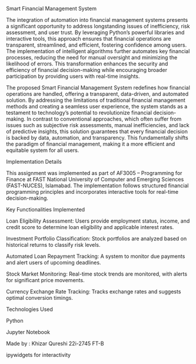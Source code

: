 Smart Financial Management System

The integration of automation into financial management systems presents a significant opportunity to address longstanding issues of inefficiency, risk assessment, and user trust. By leveraging Python’s powerful libraries and interactive tools, this approach ensures that financial operations are transparent, streamlined, and efficient, fostering confidence among users. The implementation of intelligent algorithms further automates key financial processes, reducing the need for manual oversight and minimizing the likelihood of errors. This transformation enhances the security and efficiency of financial decision-making while encouraging broader participation by providing users with real-time insights.

The proposed Smart Financial Management System redefines how financial operations are handled, offering a transparent, data-driven, and automated solution. By addressing the limitations of traditional financial management methods and creating a seamless user experience, the system stands as a testament to technology’s potential to revolutionize financial decision-making. In contrast to conventional approaches, which often suffer from issues such as subjective risk assessments, manual inefficiencies, and lack of predictive insights, this solution guarantees that every financial decision is backed by data, automation, and transparency. This fundamentally shifts the paradigm of financial management, making it a more efficient and equitable system for all users.

Implementation Details

This assignment was implemented as part of AF3005 – Programming for Finance at FAST National University of Computer and Emerging Sciences (FAST-NUCES), Islamabad. The implementation follows structured financial programming principles and incorporates interactive tools for real-time decision-making.

Key Functionalities Implemented

Loan Eligibility Assessment: Users provide employment status, income, and credit score to determine loan eligibility and applicable interest rates.

Investment Portfolio Classification: Stock portfolios are analyzed based on historical returns to classify risk levels.

Automated Loan Repayment Tracking: A system to monitor due payments and alert users of upcoming deadlines.

Stock Market Monitoring: Real-time stock trends are monitored, with alerts for significant price movements.

Currency Exchange Rate Tracking: Tracks exchange rates and suggests optimal conversion timings.

Technologies Used

Python

Jupyter Notebook


Made by : Khizar Qureshi 22i-2745 FT-B

ipywidgets for interactivity

